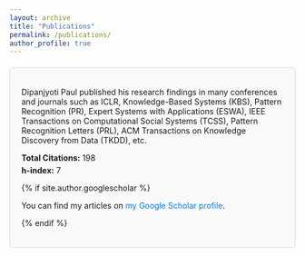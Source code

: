 ```yaml
---
layout: archive
title: "Publications"
permalink: /publications/
author_profile: true
---
```


<!-- Dipanjyoti Paul published his research findings in many conferences and Journals such as ICLR, Knowledge-Based Systems, Pattern Recognition, Expert Systems with Applications, IEEE Transactions on Computational Social Systems, Pattern Recognition Letters, ACM Transactions on Knowledge Discovery from Data etc. 


Total Citation: 197
h-index: 7

{% if site.author.googlescholar %}
  <div class="wordwrap">You can find my articles on <a href="{{site.author.googlescholar}}">my Google Scholar profile</a>.</div>
{% endif %} -->

<!-- {% include base_path %}

{% for post in site.publications reversed %}
  {% include archive-single.html %}
{% endfor %} -->



<div class="publication-block">
  <!-- <h2>Publications</h2> -->
  <p>Dipanjyoti Paul published his research findings in many conferences and journals such as ICLR, Knowledge-Based Systems (KBS), Pattern Recognition (PR), Expert Systems with Applications (ESWA), IEEE Transactions on Computational Social Systems (TCSS), Pattern Recognition Letters (PRL), ACM Transactions on Knowledge Discovery from Data (TKDD), etc.</p>
  
  <div class="citation-stats">
    <p><strong>Total Citations:</strong> 198</p>
    <p><strong>h-index:</strong> 7</p>
  </div>

  {% if site.author.googlescholar %}
    <div class="google-scholar">
      <p>You can find my articles on <a href="{{site.author.googlescholar}}" target="_blank">my Google Scholar profile</a>.</p>
    </div>
  {% endif %}
</div>

<style>
.publication-block {
  border: 1px solid #ddd;
  padding: 20px;
  margin: 20px 0;
  border-radius: 5px;
  background-color: #f9f9f9;
}
.publication-block h2 {
  font-size: 24px;
  margin-bottom: 10px;
}
.citation-stats {
  margin: 10px 0;
}
.citation-stats p {
  margin: 5px 0;
}
.google-scholar {
  margin-top: 10px;
}
.google-scholar a {
  color: #007bff;
  text-decoration: none;
}
.google-scholar a:hover {
  text-decoration: underline;
}
</style>
